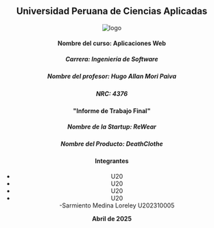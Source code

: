 <div align="center">

## Universidad Peruana de Ciencias Aplicadas

![logo]()

#### Nombre del curso: Aplicaciones Web
##### Carrera: Ingeniería de Software
##### Nombre del profesor: Hugo Allan Mori Paiva
##### NRC: 4376

#### "Informe de Trabajo Final"
##### Nombre de la Startup: ReWear
##### Nombre del Producto: DeathClothe

#### Integrantes
- U20<br>
- U20<br>
- U20<br>
- U20<br>
-Sarmiento Medina Loreley U202310005<br>

**Abril de 2025**
</div>
